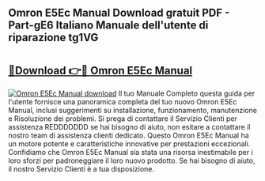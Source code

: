 ## Omron E5Ec Manual Download gratuit PDF - Part-gE6 Italiano Manuale dell'utente di riparazione tg1VG

# <h2><a href="http://df9zohu.blite.top/?on=Omron+E5Ec+Manual">🔗Download 👉🔴 Omron E5Ec Manual</a></h2>

[![Omron E5Ec Manual download](https://i.imgur.com/lujVjoI.png)](http://df9zohu.blite.top/?on=Omron+E5Ec+Manual)
Il tuo Manuale Completo questa guida per l'utente fornisce una panoramica completa del tuo nuovo Omron E5Ec Manual, inclusi suggerimenti su installazione, funzionamento, manutenzione e Risoluzione dei problemi. Si prega di contattare il Servizio Clienti per assistenza REDDDDDDD se hai bisogno di aiuto, non esitare a contattare il nostro team di assistenza clienti dedicato. Questo Omron E5Ec Manual ha un motore potente e caratteristiche innovative per prestazioni eccezionali. Confidiamo che Omron E5Ec Manual sia stata una risorsa inestimabile per i loro sforzi per padroneggiare il loro nuovo prodotto. Se hai bisogno di aiuto, il nostro Servizio Clienti è a tua disposizione.
